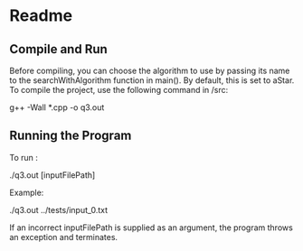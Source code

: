 # Readme

## Compile and Run


Before compiling, you can choose the algorithm to use by passing its name to the searchWithAlgorithm function in main(). By default, this is set to aStar.
To compile the project, use the following command in /src:

g++ -Wall *.cpp -o q3.out

## Running the Program

To run :

./q3.out [inputFilePath]

Example:

./q3.out ../tests/input_0.txt

If an incorrect inputFilePath is supplied as an argument, the program throws an exception and terminates.
